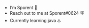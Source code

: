 -  I’m Sporent :moyai:
-  Reach out to me at Sporent#0624 :placard:
-  Currently learning java :hotsprings:
